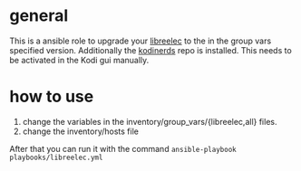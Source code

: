 # general

This is a ansible role to upgrade your [libreelec](https://libreelec.tv/) to the in the group vars specified version. Additionally the [kodinerds](https://github.com/kodinerds/repo) repo is installed. This needs to be activated in the Kodi gui manually.

# how to use

1. change the variables in the inventory/group_vars/{libreelec,all} files.
2. change the inventory/hosts file

After that you can run it with the command `ansible-playbook playbooks/libreelec.yml`


